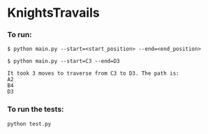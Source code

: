 # KnightsTravails

### To run:

```
$ python main.py --start=<start_position> --end=<end_position>

$ python main.py --start=C3 --end=D3

It took 3 moves to traverse from C3 to D3. The path is:
A2
B4
D3
```

### To run the tests:

```
python test.py

```
